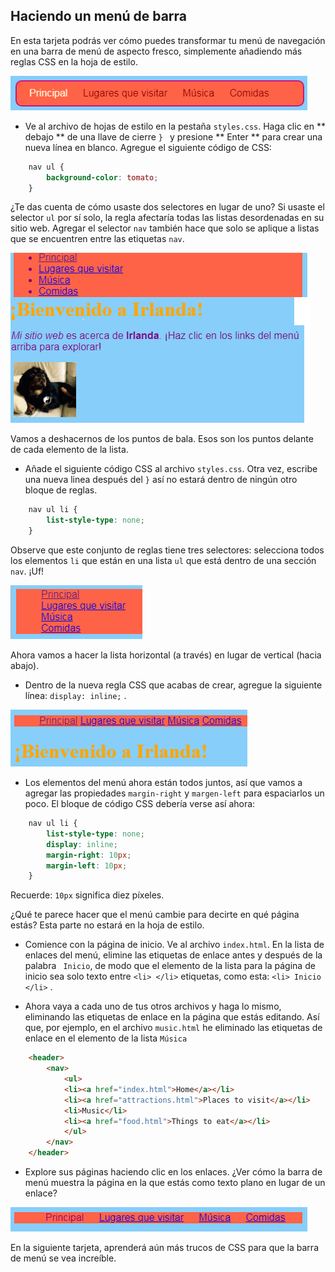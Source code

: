 ## Haciendo un menú de barra

En esta tarjeta podrás ver cómo puedes transformar tu menú de navegación en una barra de menú de aspecto fresco, simplemente añadiendo más reglas CSS en la hoja de estilo.

![Ejemplo de una barra de menú](images/egCoolMenuBar.png)

- Ve al archivo de hojas de estilo en la pestaña `styles.css`. Haga clic en ** debajo ** de una llave de cierre `} ` y presione ** Enter ** para crear una nueva línea en blanco. Agregue el siguiente código de CSS:

```css
    nav ul {
        background-color: tomato;
    }
```

¿Te das cuenta de cómo usaste dos selectores en lugar de uno? Si usaste el selector ` ul ` por sí solo, la regla afectaría todas las listas desordenadas en su sitio web. Agregar el selector ` nav ` también hace que solo se aplique a listas que se encuentren entre las etiquetas ` nav `.

![Lista con fondo rojo](images/egMenuBarFirstStyle.png)

Vamos a deshacernos de los puntos de bala. Esos son los puntos delante de cada elemento de la lista.

- Añade el siguiente código CSS al archivo `styles.css`. Otra vez, escribe una nueva linea después del `}` así no estará dentro de ningún otro bloque de reglas.

```css
    nav ul li {
        list-style-type: none;
    }
```

Observe que este conjunto de reglas tiene tres selectores: selecciona todos los elementos ` li ` que están en una lista ` ul ` que está dentro de una sección ` nav `. ¡Uf!

![Lista con puntos de bala eliminados](images/egMenuBarNoBullets.png)

Ahora vamos a hacer la lista horizontal (a través) en lugar de vertical (hacia abajo).

- Dentro de la nueva regla CSS que acabas de crear, agregue la siguiente línea: ` display: inline; ` .

![](images/egMenuBarInline.png)

- Los elementos del menú ahora están todos juntos, así que vamos a agregar las propiedades ` margin-right ` y ` margen-left ` para espaciarlos un poco. El bloque de código CSS debería verse así ahora:

```css
    nav ul li {
        list-style-type: none;
        display: inline;
        margin-right: 10px;
        margin-left: 10px;
    }
```

Recuerde: `10px` significa diez píxeles.

¿Qué te parece hacer que el menú cambie para decirte en qué página estás? Esta parte no estará en la hoja de estilo.

- Comience con la página de inicio. Ve al archivo `index.html`. En la lista de enlaces del menú, elimine las etiquetas de enlace antes y después de la palabra ` Inicio`, de modo que el elemento de la lista para la página de inicio sea solo texto entre `<li> </li>` etiquetas, como esta: `<li> Inicio </li>` .

- Ahora vaya a cada uno de tus otros archivos y haga lo mismo, eliminando las etiquetas de enlace en la página que estás editando. Así que, por ejemplo, en el archivo `music.html` he eliminado las etiquetas de enlace en el elemento de la lista `Música`

```html
    <header>
        <nav>
            <ul>
            <li><a href="index.html">Home</a></li>
            <li><a href="attractions.html">Places to visit</a></li>
            <li>Music</li>
            <li><a href="food.html">Things to eat</a></li>
            </ul>
        </nav>
    </header>
```

- Explore sus páginas haciendo clic en los enlaces. ¿Ver cómo la barra de menú muestra la página en la que estás como texto plano en lugar de un enlace? 

![Ejemplo de barra de menú que resalta la página actual](images/egMenuBarOnPage.png)

En la siguiente tarjeta, aprenderá aún más trucos de CSS para que la barra de menú se vea increíble.
